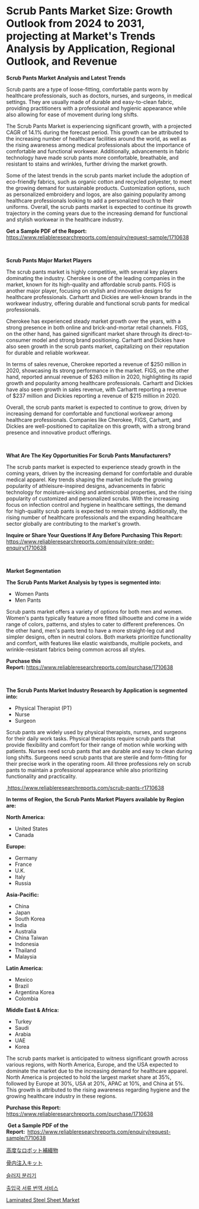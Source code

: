 <p><h1>Scrub Pants Market Size: Growth Outlook from 2024 to 2031, projecting at Market's Trends Analysis by Application, Regional Outlook, and Revenue</h1></p><p><strong>Scrub Pants Market Analysis and Latest Trends</strong></p>
<p><p>Scrub pants are a type of loose-fitting, comfortable pants worn by healthcare professionals, such as doctors, nurses, and surgeons, in medical settings. They are usually made of durable and easy-to-clean fabric, providing practitioners with a professional and hygienic appearance while also allowing for ease of movement during long shifts.</p><p>The Scrub Pants Market is experiencing significant growth, with a projected CAGR of 14.1% during the forecast period. This growth can be attributed to the increasing number of healthcare facilities around the world, as well as the rising awareness among medical professionals about the importance of comfortable and functional workwear. Additionally, advancements in fabric technology have made scrub pants more comfortable, breathable, and resistant to stains and wrinkles, further driving the market growth.</p><p>Some of the latest trends in the scrub pants market include the adoption of eco-friendly fabrics, such as organic cotton and recycled polyester, to meet the growing demand for sustainable products. Customization options, such as personalized embroidery and logos, are also gaining popularity among healthcare professionals looking to add a personalized touch to their uniforms. Overall, the scrub pants market is expected to continue its growth trajectory in the coming years due to the increasing demand for functional and stylish workwear in the healthcare industry.</p></p>
<p><strong>Get a Sample PDF of the Report:&nbsp;</strong> <a href="https://www.reliableresearchreports.com/enquiry/request-sample/1710638">https://www.reliableresearchreports.com/enquiry/request-sample/1710638</a></p>
<p>&nbsp;</p>
<p><strong>Scrub Pants Major Market Players</strong></p>
<p><p>The scrub pants market is highly competitive, with several key players dominating the industry. Cherokee is one of the leading companies in the market, known for its high-quality and affordable scrub pants. FIGS is another major player, focusing on stylish and innovative designs for healthcare professionals. Carhartt and Dickies are well-known brands in the workwear industry, offering durable and functional scrub pants for medical professionals.</p><p>Cherokee has experienced steady market growth over the years, with a strong presence in both online and brick-and-mortar retail channels. FIGS, on the other hand, has gained significant market share through its direct-to-consumer model and strong brand positioning. Carhartt and Dickies have also seen growth in the scrub pants market, capitalizing on their reputation for durable and reliable workwear.</p><p>In terms of sales revenue, Cherokee reported a revenue of $250 million in 2020, showcasing its strong performance in the market. FIGS, on the other hand, reported annual revenue of $263 million in 2020, highlighting its rapid growth and popularity among healthcare professionals. Carhartt and Dickies have also seen growth in sales revenue, with Carhartt reporting a revenue of $237 million and Dickies reporting a revenue of $215 million in 2020.</p><p>Overall, the scrub pants market is expected to continue to grow, driven by increasing demand for comfortable and functional workwear among healthcare professionals. Companies like Cherokee, FIGS, Carhartt, and Dickies are well-positioned to capitalize on this growth, with a strong brand presence and innovative product offerings.</p></p>
<p>&nbsp;</p>
<p><strong>What Are The Key Opportunities For Scrub Pants Manufacturers?</strong></p>
<p><p>The scrub pants market is expected to experience steady growth in the coming years, driven by the increasing demand for comfortable and durable medical apparel. Key trends shaping the market include the growing popularity of athleisure-inspired designs, advancements in fabric technology for moisture-wicking and antimicrobial properties, and the rising popularity of customized and personalized scrubs. With the increasing focus on infection control and hygiene in healthcare settings, the demand for high-quality scrub pants is expected to remain strong. Additionally, the rising number of healthcare professionals and the expanding healthcare sector globally are contributing to the market's growth.</p></p>
<p><strong>Inquire or Share Your Questions If Any Before Purchasing This Report:</strong> <a href="https://www.reliableresearchreports.com/enquiry/pre-order-enquiry/1710638">https://www.reliableresearchreports.com/enquiry/pre-order-enquiry/1710638</a></p>
<p>&nbsp;</p>
<p><strong>Market Segmentation</strong></p>
<p><strong>The Scrub Pants Market Analysis by types is segmented into:</strong></p>
<p><ul><li>Women Pants</li><li>Men Pants</li></ul></p>
<p><p>Scrub pants market offers a variety of options for both men and women. Women's pants typically feature a more fitted silhouette and come in a wide range of colors, patterns, and styles to cater to different preferences. On the other hand, men's pants tend to have a more straight-leg cut and simpler designs, often in neutral colors. Both markets prioritize functionality and comfort, with features like elastic waistbands, multiple pockets, and wrinkle-resistant fabrics being common across all styles.</p></p>
<p><strong>Purchase this Report:&nbsp;</strong><a href="https://www.reliableresearchreports.com/purchase/1710638">https://www.reliableresearchreports.com/purchase/1710638</a></p>
<p>&nbsp;</p>
<p><strong>The Scrub Pants Market Industry Research by Application is segmented into:</strong></p>
<p><ul><li>Physical Therapist (PT)</li><li>Nurse</li><li>Surgeon</li></ul></p>
<p><p>Scrub pants are widely used by physical therapists, nurses, and surgeons for their daily work tasks. Physical therapists require scrub pants that provide flexibility and comfort for their range of motion while working with patients. Nurses need scrub pants that are durable and easy to clean during long shifts. Surgeons need scrub pants that are sterile and form-fitting for their precise work in the operating room. All three professions rely on scrub pants to maintain a professional appearance while also prioritizing functionality and practicality.</p></p>
<p><a href="https://www.reliableresearchreports.com/scrub-pants-r1710638">&nbsp;https://www.reliableresearchreports.com/scrub-pants-r1710638</a></p>
<p><strong>In terms of Region, the Scrub Pants Market Players available by Region are:</strong></p>
<p>
    <p> <strong> North America: </strong>
        <ul>
            <li>United States</li>
            <li>Canada</li>
        </ul>
        </p> 
    <p> <strong> Europe: </strong>
        <ul>
            <li>Germany</li>
            <li>France</li>
            <li>U.K.</li>
            <li>Italy</li>
            <li>Russia</li>
        </ul>
        </p> 
    <p> <strong> Asia-Pacific: </strong>
        <ul>
            <li>China</li>
            <li>Japan</li>
            <li>South Korea</li>
            <li>India</li>
            <li>Australia</li>
            <li>China Taiwan</li>
            <li>Indonesia</li>
            <li>Thailand</li>
            <li>Malaysia</li>
        </ul>
        </p> 
    <p> <strong> Latin America: </strong>
        <ul>
            <li>Mexico</li>
            <li>Brazil</li>
            <li>Argentina Korea</li>
            <li>Colombia</li>
        </ul>
        </p> 
    <p> <strong> Middle East & Africa: </strong>
        <ul>
            <li>Turkey</li>
            <li>Saudi</li>
            <li>Arabia</li>
            <li>UAE</li>
            <li>Korea</li>
        </ul>
    </p>
    </p>
<p><p>The scrub pants market is anticipated to witness significant growth across various regions, with North America, Europe, and the USA expected to dominate the market due to the increasing demand for healthcare apparel. North America is projected to hold the largest market share at 35%, followed by Europe at 30%, USA at 20%, APAC at 10%, and China at 5%. This growth is attributed to the rising awareness regarding hygiene and the growing healthcare industry in these regions.</p></p>
<p><strong>Purchase this Report: </strong><a href="https://www.reliableresearchreports.com/purchase/1710638">https://www.reliableresearchreports.com/purchase/1710638</a></p>
<p>&nbsp;<strong>Get a Sample PDF of the Report:&nbsp;&nbsp;</strong><a href="https://www.reliableresearchreports.com/enquiry/request-sample/1710638">https://www.reliableresearchreports.com/enquiry/request-sample/1710638</a></p>
<p><strong></strong></p>
<p><p><a href="https://github.com/NikitaBruen/Market-Research-Report-List-1/blob/main/4407824126481.md">高度なロボット補綴物</a></p><p><a href="https://github.com/mm14022023/Market-Research-Report-List-1/blob/main/1988959126480.md">骨内注入キット</a></p><p><a href="https://github.com/laholand/Market-Research-Report-List-4/blob/main/5847986110337.md">슬러지 분리기</a></p><p><a href="https://github.com/Wesleyeilly8796202/Market-Research-Report-List-1/blob/main/2909507107081.md">출입국 서류 번역 서비스</a></p><p><a href="https://issuu.com/reportprime-2/docs/laminated-steel-sheet-market-size-2030.pptx">Laminated Steel Sheet Market</a></p></p>